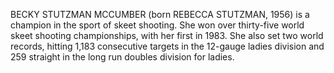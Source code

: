 BECKY STUTZMAN MCCUMBER (born REBECCA STUTZMAN, 1956) is a champion in the sport of skeet shooting. She won over thirty-five world skeet shooting championships, with her first in 1983. She also set two world records, hitting 1,183 consecutive targets in the 12-gauge ladies division and 259 straight in the long run doubles division for ladies.
